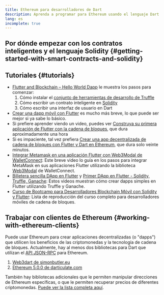 ```yaml
---
title: Ethereum para desarrolladores de Dart
description: Aprenda a programar para Ethereum usando el lenguaje Dart
lang: es
incomplete: true
---
```


## Por dónde empezar con los contratos inteligentes y el lenguaje Solidity {#getting-started-with-smart-contracts-and-solidity}

## Tutoriales {#tutorials}

- [Flutter and Blockchain – Hello World Dapp](https://www.geeksforgeeks.org/flutter-and-blockchain-hello-world-dapp/) le muestra los pasos para comenzar:
  1.  Cómo instalar el [conjunto de herramientas de desarrollo de Truffle](https://www.trufflesuite.com/)
  2.  Cómo escribir un contrato inteligente en [Solidity](https://soliditylang.org/)
  3.  Cómo escribir una interfaz de usuario en Dart
- [Crear una dapp móvil con Flutter](https://medium.com/dash-community/building-a-mobile-dapp-with-flutter-be945c80315a) es mucho más breve, lo que puede ser mejor si ya sabe lo básico.
- Si prefiere aprender viendo un video, puedes ver [Construya su primera aplicación de Flutter con la cadena de bloques](https://www.youtube.com/watch?v=3Eeh3pJ6PeA), que dura aproximadamente una hora
- Si es impaciente, tal vez prefiera [Crear una app decentralizada de cadena de bloques con Flutter y Dart en Ethereum](https://www.youtube.com/watch?v=jaMFEOCq_1s), que dura solo veinte minutos.
- [Integrar Metamask en una aplicación Flutter con Web3Modal de WalletConnect](https://www.youtube.com/watch?v=v_M2buHCpc4): Este breve video lo guía en los pasos para integrar MetaMask en sus aplicaciones Flutter utilizando la biblioteca [Web3Modal](https://pub.dev/packages/web3modal_flutter) de WalletConnect.
- [Billetera sencilla DApp en Flutter](https://youtu.be/JMfIBpuAhKA) y [Primer DApp en Flutter - Solidity, Truffle, Ganache](https://youtu.be/bHw2gQZxJ_s): Estos videos muestran cómo crear dapps simples en Flutter utilizando Truffle y Ganache.
- [Curso de Bootcamp para Desarrolladores Blockchain Móvil con Solidity y Flutter](https://youtube.com/playlist?list=PL4V4Unlk5luhQ26ERO6hWEbcUwHDSSmVH): Lista de reproducción del curso completo para desarrolladores móviles de cadena de bloques.

## Trabajar con clientes de Ethereum {#working-with-ethereum-clients}

Puede usar Ethereum para crear aplicaciones decentralizadas (o "dapps") que utilicen los beneficios de las criptomonedas y la tecnología de cadena de bloques. Actualmente, hay al menos dos bibliotecas para Dart que utilizan el [API JSON-RPC](/developers/docs/apis/json-rpc/) para Ethereum.

1. [Web3dart de simonbutler.eu](https://pub.dev/packages/web3dart)
1. [Ethereum 5.0.0 de darticulate.com](https://pub.dev/packages/ethereum)

También hay bibliotecas adicionales que le permiten manipular direcciones de Ethereum específicas, o que le permiten recuperar precios de diferentes criptomonedas. [Puede ver la lista completa aquí](https://pub.dev/dart/packages?q=ethereum).
